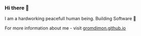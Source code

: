 ### Hi there 👋
I am a hardworking peacefull human being. Building Software 👾

For more information about me - visit [gromdimon.github.io](https://gromdimon.github.io/)


<!--
![My GitHub stats](https://github-readme-stats.vercel.app/api?username=gromdimon&count_private=true&show_icons=true&theme=onedark)
<br>
[![Streak](https://github-readme-streak-stats.herokuapp.com/?user=gromdimon&theme=dark)]
<br>
![](https://github-profile-summary-cards.vercel.app/api/cards/profile-details?username=gromdimon&theme=solarized_dark)
![](https://github-profile-summary-cards.vercel.app/api/cards/repos-per-language?username=gromdimon&theme=solarized_dark)
![](https://github-profile-summary-cards.vercel.app/api/cards/most-commit-language?username=gromdimon&theme=solarized_dark)
![](https://github-profile-summary-cards.vercel.app/api/cards/stats?username=gromdimon&theme=solarized_dark)
![](https://github-profile-summary-cards.vercel.app/api/cards/productive-time?username=gromdimon&theme=solarized_dark)
-->
